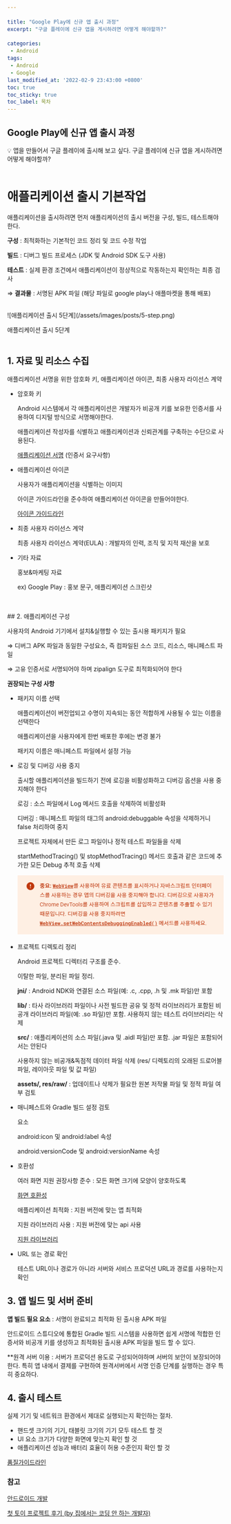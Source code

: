 ```yaml
---
 
title: "Google Play에 신규 앱 출시 과정" 
excerpt: "구글 플레이에 신규 앱을 게시하려면 어떻게 해야할까?"
 
categories:  
 - Android
tags: 
 - Android
 - Google
last_modified_at: '2022-02-9 23:43:00 +0800'
toc: true
toc_sticky: true
toc_label: 목차
---
```

## Google Play에 신규 앱 출시 과정

<aside>
💡 앱을 만들어서 구글 플레이에 출시해 보고 싶다. 구글 플레이에 신규 앱을 게시하려면 어떻게 해야할까?
</aside>
<br>

# 애플리케이션 출시 기본작업

애플리케이션을 출시하려면 먼저 애플리케이션의 출시 버전을 구성, 빌드, 테스트해야 한다.
<br>

**구성** :  최적화하는 기본적인 코드 정리 및 코드 수정 작업

**빌드** :  디버그 빌드 프로세스 (JDK 및 Android SDK 도구 사용)

**테스트** : 실제 환경 조건에서 애플리케이션이 정상적으로 작동하는지 확인하는 최종 검사

⇒ **결과물** :  서명된 APK 파일 (해당 파일로 google play나 애플마켓을 통해 배포)

<br>
![애플리케이션 출시 5단계](/assets/images/posts/5-step.png)

애플리케이션 출시 5단계
<br>
<br>
## 1. 자료 및 리소스 수집

애플리케이션 서명을 위한 암호화 키, 애플리케이션 아이콘, 최종 사용자 라이선스 계약
<br>

- 암호화 키
    
    Android 시스템에서 각 애플리케이션은 개발자가 비공개 키를 보유한 인증서를 사용하여 디지털 방식으로 서명해야한다. 
    
    애플리케이션 작성자를 식별하고 애플리케이션과 신뢰관계를 구축하는 수단으로 사용된다.
    
    [애플리케이션 서명](https://developer.android.com/studio/publish/app-signing) (인증서 요구사항)
    
- 애플리케이션 아이콘
    
    사용자가 애플리케이션을 식별하는 이미지
    
    아이콘 가이드라인을 준수하여 애플리케이션 아이콘을 만들어야한다.
    
    [아이콘 가이드라인](https://developer.android.com/google-play/resources/icon-design-specifications?hl=ko)
    
- 최종 사용자 라이선스 계약
    
    최종 사용자 라이선스 계약(EULA) :  개발자의 인력, 조직 및 지적 재산을 보호
    
- 기타 자료
    
    홍보&마케팅 자료 
    
    ex) Google Play :  홍보 문구, 애플리케이션 스크린샷 
    
<br>
<br>
## 2.  애플리케이션 구성

사용자의 Android 기기에서 설치&실행할 수 있는 출시용 패키지가 필요

⇒ 디버그 APK 파일과 동일한 구성요소, 즉 컴파일된 소스 코드, 리소스, 매니페스트 파일

⇒ 고유 인증서로 서명되어야 하며 zipalign 도구로 최적화되어야 한다

**권장되는 구성 사항**

- 패키지 이름 선택
    
    애플리케이션이 버전업되고 수명이 지속되는 동안 적합하게 사용될 수 있는 이름을 선택한다
    
    애플리케이션을 사용자에게 한번 배포한 후에는 변경 불가
    
    패키지 이름은 매니페스트 파일에서 설정 가능
    
- 로깅 및 디버깅 사용 중지
    
    출시할 애플리케이션을 빌드하기 전에 로깅을 비활성화하고 디버깅 옵션을 사용 중지해야 한다
    
    로깅 : 소스 파일에서 Log 메서드 호출을 삭제하여 비활성화
    
    디버깅 : 매니페스트 파일의 <application> 태그의 android:debuggable 속성을 삭제하거니 false 처리하여 중지 
    
    프로젝트 자체에서 만든 로그 파일이나 정적 테스트 파일들을 삭제
    
    startMethodTracing() 및 stopMethodTracing() 메서드 호출과 같은 코드에 추가한 모든 Debug 추적 호출 삭제
    
    ![webview](/assets/images/posts/webview.png)

- 프로젝트 디렉토리 정리
    
    Android 프로젝트 디렉터리 구조를 준수.
    
    이탈한 파일, 분리된 파일 정리.
    
    **jni/** : Android NDK와 연결된 소스 파일(예: .c, .cpp, .h 및 .mk 파일)만 포함
    
    **lib/** : 타사 라이브러리 파일이나 사전 빌드한 공유 및 정적 라이브러리가 포함된 비공개 라이브러리 파일(예: .so 파일)만 포함. 사용하지 않는 테스트 라이브러리는 삭제
    
    **src/** : 애플리케이션의 소스 파일(.java 및 .aidl 파일)만 포함. .jar 파일은 포함되어서는 안된다
    
    사용하지 않는 비공개&독점적 데이터 파일 삭제 (res/ 디렉토리의 오래된 드로어블 파일, 레이아웃 파일 및 값 파일)
    
    **assets/, res/raw/** : 업데이트나 삭제가 필요한 원본 저작물 파일 및 정적 파일 여부 검토
    
- 매니페스트와 Gradle 빌드 설정 검토
    
    <uses-permission> 요소
    
    android:icon 및 android:label 속성
    
    android:versionCode 및 android:versionName 속성
    
- 호환성
    
    여러 화면 지원 권장사항 준수 : 모든 화면 크기에 모양이 양호하도록
    
    [화면 호환성](https://developer.android.com/guide/practices/screens_support#screen-independence)
    
    애플리케이션 최적화 : 지원 버전에 맞는 앱 최적화
    
    지원 라이브러리 사용 : 지원 버전에 맞는 api 사용
    
    [지원 라이브러리](https://developer.android.com/topic/libraries/support-library)
    
- URL 또는 경로 확인
    
    테스트 URL이나 경로가 아니라 서버와 서비스 프로덕션 URL과 경로를 사용하는지 확인
    

## 3. 앱 빌드 및 서버 준비

**앱 빌드 필요 요소** : 서명이 완료되고 최적화 된 출시용 APK 파일

안드로이드 스튜디오에 통합된 Gradle 빌드 시스템을 사용하면 쉽게 서명에 적합한 인증서와 비공개 키를 생성하고 최적화된 출시용 APK 파일을 빌드 할 수 있다.

**원격 서버 이용 : 서버가 프로덕션 용도로 구성되어야하며 서버의 보안이 보장되어야 한다. 특히 앱 내에서 결제를 구현하여 원격서버에서 서명 인증 단계를 실행하는 경우 특히 중요하다.

## 4. 출시 테스트

실제 기기 및 네트워크 환경에서 제대로 실행되는지 확인하는 절차.

- 핸드셋 크기의 기기, 태블릿 크기의 기기 모두 테스트 할 것
- UI 요소 크기가 다양한 화면에 맞는지 확인 할 것
- 애플리케이션 성능과 배터리 효율이 허용 수준인지 확인 할 것

[품질가이드라인](https://developer.android.com/docs/quality-guidelines/core-app-quality)


### 참고

[안드로이드 개발](https://developer.android.com/)

[첫 토이 프로젝트 후기 (by 집에서는 코딩 안 하는 개발자)](https://medium.com/@jihasong/%EC%B2%AB-%ED%86%A0%EC%9D%B4-%ED%94%84%EB%A1%9C%EC%A0%9D%ED%8A%B8-%ED%9B%84%EA%B8%B0-by-%EC%A7%91%EC%97%90%EC%84%9C%EB%8A%94-%EC%BD%94%EB%94%A9-%EC%95%88-%ED%95%98%EB%8A%94-%EA%B0%9C%EB%B0%9C%EC%9E%90-1eeebfa81ec)